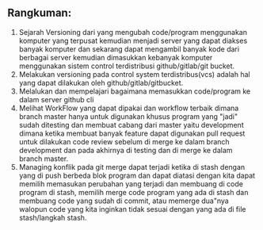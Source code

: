 <h2>Rangkuman: </h2>
<ol>
<li>Sejarah Versioning dari yang mengubah code/program menggunakan komputer yang terpusat kemudian menjadi server yang dapat diakses banyak komputer dan sekarang dapat mengambil banyak kode dari berbagai server kemudian dimasukkan kebanyak komputer menggunakan sistem control terdistribusi github/gitlab/git bucket.</li>
<li>Melakukan versioning pada control system terdistribus(vcs) adalah hal yang dapat dilakukan oleh github/gitlab/gitbucket.</li>
<li>Melalukan dan mempelajari bagaimana memasukkan code/program ke dalam server github cli</li>
<li>Melihat WorkFlow yang dapat dipakai dan workflow terbaik dimana branch master hanya untuk digunakan khusus program yang "jadi" sudah ditesting dan membuat cabang dari master yaitu development dimana ketika membuat banyak feature dapat digunakan pull request untuk dilakukan code review sebelum di merge ke dalam branch development dan pada akhirnya di testing dan di merge ke dalam branch master.</li>
<li>Managing konflik pada git merge dapat terjadi ketika di stash dengan yang di push berbeda blok program dan dapat diatasi dengan kita dapat memilih memasukan perubahan yang terjadi dan membuang di code program di stash, memilih merge code program yang ada di stash dan membuang code yang sudah di commit, atau memerge dua"nya walopun code yang kita inginkan tidak sesuai dengan yang ada di file stash/langkah stash.</li>
</ol>